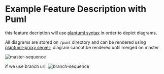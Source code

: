 
# Example Feature Description with Puml
this feature decription will use [plantuml syntax](https://plantuml.com/) in order to depict diagrams.

All diagrams are stored on `/puml` directory and can be rendered using [plantuml-proxy server](https://plantuml.com/server); diagram cannot be rendered until merged on master 



![master-sequence](http://www.plantuml.com/plantuml/proxy?cache=no&src=https://raw.github.com/pagopa/idpay-functional-testing/master/docs/puml/sequence1.iuml)

if we use branch url: 
![branch-sequence](http://www.plantuml.com/plantuml/proxy?cache=no&src=https://raw.github.com/pagopa/idpay-functional-testing/tst-diagrams/docs/puml/sequence1.iuml)